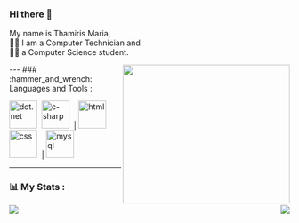 ### Hi there 👋

My name is Thamiris Maria, <br>
👩‍💻 I am a Computer Technician and <br>
👩‍🎓 a Computer Science student.

<img align="right" width="300" height="250" src="https://user-images.githubusercontent.com/73439911/176591307-6ad8c851-23f1-41ee-8fd4-f3696483bd1a.gif">
---
### :hammer_and_wrench: Languages and Tools :

<img src="https://user-images.githubusercontent.com/73439911/176581909-3874342d-ba18-4529-bf6b-550ef3e96317.svg" alt="dot.net" height="50" width="50"/>&nbsp;
<img src="https://user-images.githubusercontent.com/73439911/176581777-b191f130-3b1a-4827-8041-6a6d030bcce8.svg" alt="c-sharp" height="50" width="50"/>&nbsp; | 
<img src="https://user-images.githubusercontent.com/73439911/176584004-4ae4d895-875d-4368-996f-d3e29835e306.svg" alt="html" height="50" width="50"/>&nbsp;
<img src="https://user-images.githubusercontent.com/73439911/176584178-3e67282b-0a66-4846-a152-4045012cb713.svg" alt="css" height="50" width="50"/>&nbsp; | 
<img src="https://user-images.githubusercontent.com/73439911/176584329-56924e91-e560-4c8e-921d-c0eabd6b481e.svg" alt="mysql" height="50" width="50"/>&nbsp;

---
### 📊 My Stats :

<a href="https://git.io/streak-stats">
  <img align="left" src="http://github-readme-streak-stats.herokuapp.com?user=ThamirisMaria&theme=nightowl&hide_border=true&background=522A45&fire=FECF4B&ring=FECF4B&currStreakNum=C691E9&sideLabels=FECF4B&currStreakLabel=FECF4B&dates=C691E9"/>
</a>

<a href="https://github.com/anuraghazra/github-readme-stats">
  <img align="right" src="https://github-readme-stats.vercel.app/api/top-langs/?username=ThamirisMaria&bg_color=522a45&title_color=fecf4b&text_color=c691e9"/>
</a>
